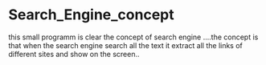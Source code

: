 # Search_Engine_concept
this small programm is clear the concept of search engine ....the concept is that when the search engine search all the text it extract all the links of different sites and show on the screen..

